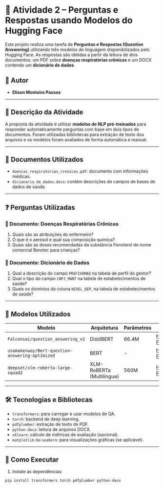 # 🧠 Atividade 2 – Perguntas e Respostas usando Modelos do Hugging Face

Este projeto realiza uma tarefa de **Perguntas e Respostas (Question Answering)** utilizando três modelos de linguagem disponibilizados pelo Hugging Face. As respostas são obtidas a partir da leitura de dois documentos: um PDF sobre **doenças respiratórias crônicas** e um DOCX contendo um **dicionário de dados**.

## 👤 Autor
- **Elison Monteiro Passos**

---

## 📄 Descrição da Atividade

A proposta da atividade é utilizar **modelos de NLP pré-treinados** para responder automaticamente perguntas com base em dois tipos de documentos. Foram utilizadas bibliotecas para extração de texto dos arquivos e os modelos foram avaliados de forma automática e manual.

---

## 📁 Documentos Utilizados

- `doencas_respiratorias_cronicas.pdf`: documento com informações médicas.
- `dicionario_de_dados.docx`: contém descrições de campos de bases de dados de saúde.

---

## ❓ Perguntas Utilizadas

### 📌 Documento: Doenças Respiratórias Crônicas

1. Quais são as atribuições do enfermeiro?  
2. O que é o aerosol e qual sua composição química?  
3. Quais são as doses recomendadas da substância Fenoterol de nome comercial Berotec para crianças?

### 📌 Documento: Dicionário de Dados

1. Qual a descrição do campo `PREFIXOMAQ` na tabela de perfil do gestor?  
2. Qual o tipo do campo `CNPJ_MANT` na tabela de estabelecimentos de saúde?  
3. Quais os domínios da coluna `NIVEL_DEP`, na tabela de estabelecimentos de saúde?

---

## 🤖 Modelos Utilizados

| Modelo | Arquitetura | Parâmetros | Link |
|--------|-------------|------------|------|
| `Falconsai/question_answering_v2` | DistilBERT | 66.4M | [Hugging Face](https://huggingface.co/Falconsai/question_answering_v2) |
| `usamakenway/Bert-question-answering-optimized` | BERT | - | [Hugging Face](https://huggingface.co/usamakenway/Bert-question-answering-optimized) |
| `deepset/xlm-roberta-large-squad2` | XLM-RoBERTa (Multilíngue) | 560M | [Hugging Face](https://huggingface.co/deepset/xlm-roberta-large-squad2) |

---

## 🛠️ Tecnologias e Bibliotecas

- `transformers`: para carregar e usar modelos de QA.
- `torch`: backend de deep learning.
- `pdfplumber`: extração de texto de PDF.
- `python-docx`: leitura de arquivos DOCX.
- `sklearn`: cálculo de métricas de avaliação (opcional).
- `matplotlib` ou `seaborn`: para visualizações gráficas (se aplicável).

---

## 🚀 Como Executar

1. Instale as dependências:
```bash
pip install transformers torch pdfplumber python-docx
